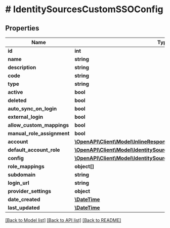 # # IdentitySourcesCustomSSOConfig

## Properties

Name | Type | Description | Notes
------------ | ------------- | ------------- | -------------
**id** | **int** |  | [optional]
**name** | **string** |  | [optional]
**description** | **string** |  | [optional]
**code** | **string** |  | [optional]
**type** | **string** |  | [optional]
**active** | **bool** |  | [optional]
**deleted** | **bool** |  | [optional]
**auto_sync_on_login** | **bool** |  | [optional]
**external_login** | **bool** |  | [optional]
**allow_custom_mappings** | **bool** |  | [optional]
**manual_role_assignment** | **bool** |  | [optional]
**account** | [**\OpenAPI\Client\Model\InlineResponse20040AppDeployInstance**](InlineResponse20040AppDeployInstance.md) |  | [optional]
**default_account_role** | [**\OpenAPI\Client\Model\IdentitySourcesLDAPConfigDefaultAccountRole**](IdentitySourcesLDAPConfigDefaultAccountRole.md) |  | [optional]
**config** | [**\OpenAPI\Client\Model\IdentitySourcesCustomSSOConfigConfig**](IdentitySourcesCustomSSOConfigConfig.md) |  | [optional]
**role_mappings** | **object[]** |  | [optional]
**subdomain** | **string** |  | [optional]
**login_url** | **string** |  | [optional]
**provider_settings** | **object** |  | [optional]
**date_created** | [**\DateTime**](\DateTime.md) |  | [optional]
**last_updated** | [**\DateTime**](\DateTime.md) |  | [optional]

[[Back to Model list]](../../README.md#models) [[Back to API list]](../../README.md#endpoints) [[Back to README]](../../README.md)

